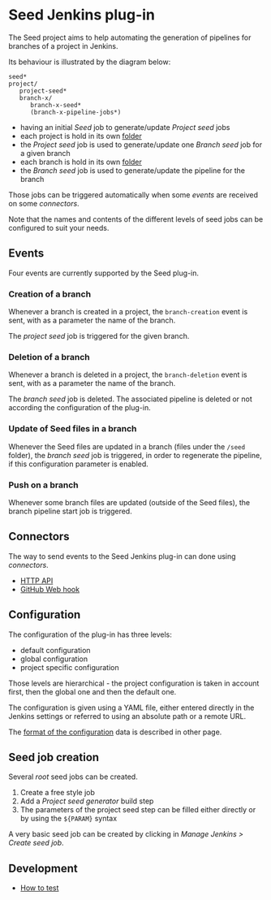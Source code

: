 Seed Jenkins plug-in
====================

The Seed project aims to help automating the generation of pipelines
for branches of a project in Jenkins.

Its behaviour is illustrated by the diagram below:

```
seed*
project/
   project-seed*
   branch-x/
      branch-x-seed*
      (branch-x-pipeline-jobs*)
```

* having an initial _Seed_ job to generate/update _Project seed_ jobs
* each project is hold in its own [folder](https://wiki.jenkins-ci.org/display/JENKINS/CloudBees+Folders+Plugin)
* the _Project seed_ job is used to generate/update one _Branch seed_ job for a given branch
* each branch is hold in its own [folder](https://wiki.jenkins-ci.org/display/JENKINS/CloudBees+Folders+Plugin)
* the _Branch seed_ job is used to generate/update the pipeline for the branch

Those jobs can be triggered automatically when some _events_ are received on some _connectors_.

Note that the names and contents of the different levels of seed jobs can be configured to suit your needs.

## Events

Four events are currently supported by the Seed plug-in.

### Creation of a branch

Whenever a branch is created in a project, the `branch-creation` event is sent, with as a parameter the name of the branch.

The _project seed_ job is triggered for the given branch.

### Deletion of a branch

Whenever a branch is deleted in a project, the `branch-deletion` event is sent, with as a parameter the name of the branch.

The _branch seed_ job is deleted. The associated pipeline is deleted or not according the configuration of the plug-in.

### Update of Seed files in a branch

Whenever the Seed files are updated in a branch (files under the `/seed` folder), the _branch seed_ job is triggered, in order to regenerate the pipeline, if this configuration parameter is enabled.

### Push on a branch

Whenever some branch files are updated (outside of the Seed files), the branch pipeline start job is triggered.

## Connectors

The way to send events to the Seed Jenkins plug-in can done using _connectors_.

* [HTTP API](doc/connector/HTTP.md)
* [GitHub Web hook](doc/connector/GitHub.md)

## Configuration

The configuration of the plug-in has three levels:

* default configuration
* global configuration
* project specific configuration

Those levels are hierarchical - the project configuration is taken in account first, then the global one and then the default one.

The configuration is given using a YAML file, either entered directly in the Jenkins settings or referred to using an absolute path or a remote URL.

The [format of the configuration](doc/Configuration.md) data is described in other page.

## Seed job creation

Several _root_ seed jobs can be created.

1. Create a free style job
1. Add a _Project seed generator_ build step
1. The parameters of the project seed step can be filled either directly or by using the `${PARAM}` syntax

A very basic seed job can be created by clicking in _Manage Jenkins > Create seed job_. 

## Development

* [How to test](doc/Testing.md)
